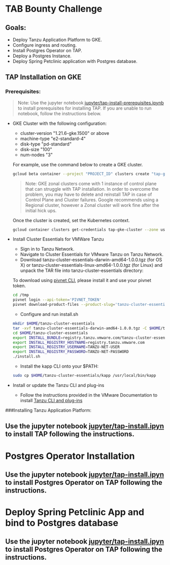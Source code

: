 # TAB Bounty Challenge
## Goals: 
- Deploy Tanzu Application Platform to GKE.
- Configure ingress and routing.
- Install Postgres Operator on TAP.
- Deploy a Postgres Instance. 
- Deploy Spring Petclinic application with Postgres database.

## TAP Installation on GKE
### Prerequisites:
>Note: Use the jupyter notebook <a href="https://github.com/sreeramsunkara/tap-bounty/blob/main/jupyter/tap-install-prerequistes.ipynb">jupyter/tap-install-prerequisites.ipynb</a> to install prerequisites for installing TAP.
> If you are unable to run notebook, follow the instructions below.
- GKE Cluster with the following configuration:
  - cluster-version "1.21.6-gke.1500" or above
  - machine-type "e2-standard-4"
  - disk-type "pd-standard" 
  - disk-size "100"
  - num-nodes "3"

  For example, use the command below to create a GKE cluster.  
  ```bash
  gcloud beta container --project "PROJECT_ID" clusters create "tap-gke-cluster" --zone "us-central1-c" --no-enable-basic-auth --cluster-version "1.21.6-gke.1500" --release-channel "regular" --machine-type "e2-standard-4" --image-type "COS_CONTAINERD" --disk-type "pd-standard" --disk-size "100" --metadata disable-legacy-endpoints=true --scopes "https://www.googleapis.com/auth/devstorage.read_only","https://www.googleapis.com/auth/logging.write","https://www.googleapis.com/auth/monitoring","https://www.googleapis.com/auth/servicecontrol","https://www.googleapis.com/auth/service.management.readonly","https://www.googleapis.com/auth/trace.append" --max-pods-per-node "110" --num-nodes "3" --logging=SYSTEM,WORKLOAD --monitoring=SYSTEM --enable-ip-alias --network "projects/fluted-lambda-274409/global/networks/default" --subnetwork "projects/fluted-lambda-274409/regions/us-central1/subnetworks/default" --no-enable-intra-node-visibility --default-max-pods-per-node "110" --no-enable-master-authorized-networks --addons HorizontalPodAutoscaling,HttpLoadBalancing,GcePersistentDiskCsiDriver --enable-autoupgrade --enable-autorepair --max-surge-upgrade 1 --max-unavailable-upgrade 0 --enable-shielded-nodes --node-locations "us-central1-c"
  ```
  >Note: GKE zonal clusters come with 1 instance of control plane that can struggle with TAP installation. In order to overcome the problem, you may have to delete and reinstall TAP in case of Control Plane and Cluster failures.
  > Google recommends using a Regional cluster, however a Zonal cluster will work fine after the initial hick ups.
  
  Once the cluster is created, set the Kubernetes context.
  ```bash
  gcloud container clusters get-credentials tap-gke-cluster --zone us-central1-c --project "PROJECT_ID"
  ```
- Install Cluster Essentials for VMWare Tanzu
  - Sign in to Tanzu Network.
  - Navigate to Cluster Essentials for VMware Tanzu on Tanzu Network.
  - Download tanzu-cluster-essentials-darwin-amd64-1.0.0.tgz (for OS X) or tanzu-cluster-essentials-linux-amd64-1.0.0.tgz (for Linux) and unpack the TAR file into tanzu-cluster-essentials directory:
  
  To download using <a href= "https://github.com/pivotal-cf/pivnet-cli">pivnet CLI</a>, please install it and use your pivnet token.
  ```bash
  cd /tmp
  pivnet login --api-token='PIVNET_TOKEN'
  pivnet download-product-files --product-slug='tanzu-cluster-essentials' --release-version='1.0.0' --product-file-id=1105820
  ```
  - Configure and run install.sh
  ```bash
  mkdir $HOME/tanzu-cluster-essentials
  tar -xvf tanzu-cluster-essentials-darwin-amd64-1.0.0.tgz -C $HOME/tanzu-cluster-essentials
  cd $HOME/tanzu-cluster-essentials
  export INSTALL_BUNDLE=registry.tanzu.vmware.com/tanzu-cluster-essentials/cluster-essentials-bundle@sha256:82dfaf70656b54dcba0d4def85ccae1578ff27054e7533d08320244af7fb0343
  export INSTALL_REGISTRY_HOSTNAME=registry.tanzu.vmware.com
  export INSTALL_REGISTRY_USERNAME=TANZU-NET-USER
  export INSTALL_REGISTRY_PASSWORD=TANZU-NET-PASSWORD
  ./install.sh
  ```
  - Install the kapp CLI onto your $PATH:
  ```bash
  sudo cp $HOME/tanzu-cluster-essentials/kapp /usr/local/bin/kapp
  ```
- Install or update the Tanzu CLI and plug-ins
  - Follow the instructions provided in the VMware Documentation to install <a href="https://docs.vmware.com/en/Tanzu-Application-Platform/1.0/tap/GUID-install-general.html#install-or-update-the-tanzu-cli-and-plugins-2">Tanzu CLI and plug-ins</a>

###Installing Tanzu Application Platform:


## Use the jupyter notebook <a href="https://github.com/sreeramsunkara/tap-bounty/blob/main/jupyter/tap-install.ipynb">jupyter/tap-install.ipyn</a> to install TAP following the instructions.
# Postgres Operator Installation
## Use the jupyter notebook <a href="https://github.com/sreeramsunkara/tap-bounty/blob/main/jupyter/tap-install.ipynb">jupyter/tap-install.ipyn</a> to install Postgres Operator on TAP following the instructions.
# Deploy Spring Petclinic App and bind to Postgres database
## Use the jupyter notebook <a href="https://github.com/sreeramsunkara/tap-bounty/blob/main/jupyter/tap-install.ipynb">jupyter/tap-install.ipyn</a> to install Postgres Operator on TAP following the instructions.
